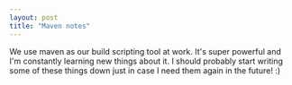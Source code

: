 ```yaml
---
layout: post
title: "Maven notes"
---
```


We use maven as our build scripting tool at work. It's super powerful and I'm constantly learning new things about it. I should probably start writing some of these things down just in case I need them again in the future! :)
